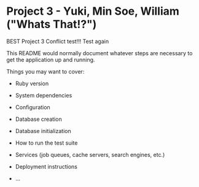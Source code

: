 
# Project 3 - Yuki, Min Soe, William ("Whats That!?")


BEST Project 3 Conflict test!!! Test again

This README would normally document whatever steps are necessary to get the
application up and running.

Things you may want to cover:

* Ruby version

* System dependencies

* Configuration

* Database creation

* Database initialization

* How to run the test suite

* Services (job queues, cache servers, search engines, etc.)

* Deployment instructions

* ...
